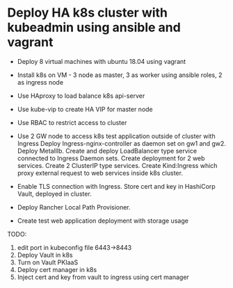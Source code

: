 # Deploy HA k8s cluster with kubeadmin using ansible and vagrant

* Deploy 8 virtual machines with ubuntu 18.04 using vagrant

* Install k8s on VM - 3 node as master, 3 as worker using ansible roles, 2 as ingress node

* Use HAproxy to load balance k8s api-server

* Use kube-vip to create HA VIP for master node

* Use RBAC to restrict access to cluster

* Use 2 GW node to access k8s test application outside of cluster with Ingress
Deploy Ingress-nginx-controller as daemon set on gw1 and gw2. Deploy Metalllb. Create and deploy LoadBalancer type service connected to Ingress Daemon sets. Create deployment for 2 web services. Create 2 ClusterIP type services. Create Kind:Ingress which proxy external request to web services inside k8s cluster.

* Enable TLS connection with Ingress. Store cert and key in HashiCorp Vault, deployed in cluster.

* Deploy Rancher Local Path Provisioner.

* Create test web application deployment with storage usage

TODO:
 1. edit port in kubeconfig file 6443->8443
 2. Deploy Vault in k8s 
 3. Turn on Vault PKIaaS
 4. Deploy cert manager in k8s
 4. Inject cert and key from vault to ingress using cert manager
 
